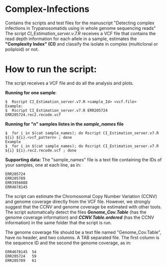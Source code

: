 # Complex-Infections
Contains the scripts and test files for the manuscript "Detecting complex infections in Trypanosomatids using in whole genome sequencing reads"
The script *CI_Estimation_server.v.7.R* receives a VCF file that contains the read depth information for each allele in a sample, estimates the **"Complexity Index" (CI)** and classify the isolate in complex (multiclonal or poliploid) or not.


# How to run the script:
The script receives a VCF file and do all the analysis and plots.

**Running for one sample**:
```
$  Rscript CI_Estimation_server.v7.R <sample_Id> <vcf.file>
Example:
$  Rscript CI_Estimation_server.v7.R ERR205724 ERR205724.rec2.recode.vcf
```

**Running for "n" samples listes in the ***sample_names*** file**
```
$  for i in $(cat sample_names); do Rscript CI_Estimation_server.v7.R ${i} ${i}.<vcf_pattern> ; done
Example
$  for i in $(cat sample_names); do Rscript CI_Estimation_server.v7.R ${i} ${i}.rec2.recode.vcf ; done
```

**Supporting data:**
The "sample_names" file is a text file containing the IDs of your samples, one at each line, as in:
```
ERR205724
ERR205789
ERR3956088
ERR4678145
```
The script can estimate the Chromosomal Copy Number Variation (CCNV) and genome coverage directly from the VCF file. 
However, we strongly suggest that the CCNV and genome coverage be estimated with other tools.
The script automatically detect the files ***Genome_Cov.Table*** (has the genome coverage information) and ***CCNV.Table.ordered*** (has the CCNV information) in the same folder that the script is run.

The genome coverage file should be a text file named "Genome_Cov.Table", have no header, and two columns. A TAB separated file.
The first column is the sequence ID and the second the genome coverage, as in:
```
ERR4678145	54
ERR205724	59
ERR205789	61
```






